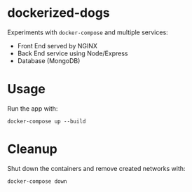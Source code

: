 # dockerized-dogs

Experiments with `docker-compose` and multiple services:

- Front End served by NGINX
- Back End service using Node/Express
- Database (MongoDB)

# Usage

Run the app with:

```
docker-compose up --build
```

# Cleanup

Shut down the containers and remove created networks with:

```
docker-compose down
```
